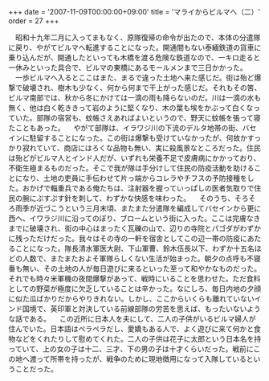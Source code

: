 +++
date = '2007-11-09T00:00:00+09:00'
title = 'マライからビルマへ（二）'
order = 27
+++

　昭和十九年二月に入ってまもなく、原隊復帰の命令が出たので、本体の分遣隊に戻り、やがてビルマへ転進することになった。開通間もない泰緬鉄道の貨車に乗り込んだが、開通したといっても木橋を渡る危険な鉄道なので、一キロ走ると一休みといった具合で、ビルマの東橋にあるモールメンまで三日かかった。
　一歩ビルマへ入るとここはまた、まるで違った土地へ来た感じだ。街は殆ど爆撃で破壊され、樹木も少なく、何から何まで干上がった感じだ。それもその筈、ビルマ南部では、秋から冬にかけては一滴の雨も降らないのだ。川は一滴の水も無く、他は白く乾ききって岩のように堅くなり、木の葉も埃をかぶって白くなっていた。部隊の宿営も、蚊帳さえあればよいというので、野天に蚊帳を張って寝たこともあった。
　やがて部隊は、イラワジ川の下流のデルタ地帯の街、バセインに駐留することになった。この街は爆撃も受けていなかったが、何故かすっかり寂れていて、商店にはろくな品物も無い、実に殺風景なところだった。住民は殆どがビルマ人とインド人だが、いずれも栄養不足で皮膚病にかかっており、不衛生極まるものだった。そこで我が隊は手分けして住民の防疫活動を助けることになり、土地の吏員に手伝わせて片っ端からコレラやチフスの予防接種をした。おかげで輜重兵である俺たちは、注射器を握っていっぱしの医者気取りで住民の腕にぷすぷす針を刺して、わずかな快感を味わった。
　そのうち、そろそろ雨季が近づこうという三月末頃、またまた分遣隊を編成してバセインから更に西へ、イワラジ川に沿ってのぼり、ブロームという街に入った。ここは完膚なきまでに破壊され、街の中心はまったく瓦礫の山で、辺りの寺院とパゴダがわずかに残っただけだった。我々はその寺の一軒を宿舎としてこの辺一帯の防疫にあたることになった。隊長清水軍医大尉、下山軍曹、鈴木伍長以下、わずか十五名ほどの人数で、またまたおよそ軍隊らしくない生活が始まった。朝夕の点呼も不寝番も無い、その土地の人が毎日遊びに来るといった至って和やかなものだった。それでも時々米軍機の夜間爆撃があって、戦時にいることを思わせた。ただ食料としての野菜が極度に欠乏していることは辛かった。なにしろ、毎日内地の夕顔に似た瓜ばかりだからやりきれない。しかし、ここからいくらも離れていないインド国境で、英印軍と対決している前線部隊の労苦を思えば、もったいないような話である。
　この近所に日本人を夫にして、二人の子供がいるビルマ婦人が住んでいた。日本語はペラペラだし、愛嬌もある人で、よく遊びに来て何かと食物などをくれたりして慰めてくれた。二人の子供は花子に太郎という日本名を持っていて、上の女の子は十二、三才、下の男の子は十才くらいだった。戦前にこの地へ渡って所帯を持ったが、戦争のために現地徴用になって入隊しているということだった。
